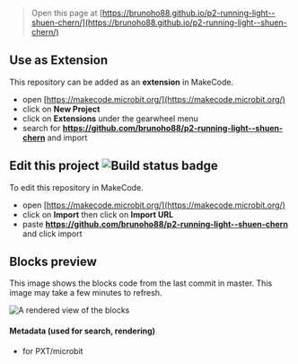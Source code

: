 
> Open this page at [https://brunoho88.github.io/p2-running-light--shuen-chern/](https://brunoho88.github.io/p2-running-light--shuen-chern/)

## Use as Extension

This repository can be added as an **extension** in MakeCode.

* open [https://makecode.microbit.org/](https://makecode.microbit.org/)
* click on **New Project**
* click on **Extensions** under the gearwheel menu
* search for **https://github.com/brunoho88/p2-running-light--shuen-chern** and import

## Edit this project ![Build status badge](https://github.com/brunoho88/p2-running-light--shuen-chern/workflows/MakeCode/badge.svg)

To edit this repository in MakeCode.

* open [https://makecode.microbit.org/](https://makecode.microbit.org/)
* click on **Import** then click on **Import URL**
* paste **https://github.com/brunoho88/p2-running-light--shuen-chern** and click import

## Blocks preview

This image shows the blocks code from the last commit in master.
This image may take a few minutes to refresh.

![A rendered view of the blocks](https://github.com/brunoho88/p2-running-light--shuen-chern/raw/master/.github/makecode/blocks.png)

#### Metadata (used for search, rendering)

* for PXT/microbit
<script src="https://makecode.com/gh-pages-embed.js"></script><script>makeCodeRender("{{ site.makecode.home_url }}", "{{ site.github.owner_name }}/{{ site.github.repository_name }}");</script>
